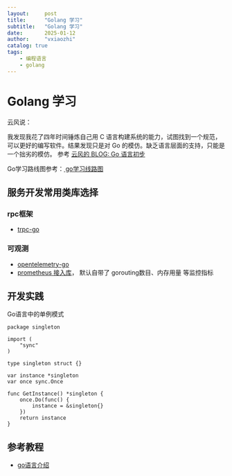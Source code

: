 ```yaml
---
layout:     post
title:      "Golang 学习"
subtitle:   "Golang 学习"
date:       2025-01-12
author:     "vxiaozhi"
catalog: true
tags:
    - 编程语言
    - golang
---
```


# Golang 学习

云风说：

我发现我花了四年时间锤炼自己用 C 语言构建系统的能力，试图找到一个规范，可以更好的编写软件。结果发现只是对 Go 的模仿。缺乏语言层面的支持，只能是一个拙劣的模仿。
参考 [云风的 BLOG: Go 语言初步](https://blog.codingnow.com/2010/11/go_prime.html)

Go学习路线图参考：[ go学习线路图](https://www.topgoer.com/%E5%BC%80%E6%BA%90/go%E5%AD%A6%E4%B9%A0%E7%BA%BF%E8%B7%AF%E5%9B%BE.html)

## 服务开发常用类库选择

### rpc框架

- [trpc-go](https://github.com/trpc-group/trpc-go)

### 可观测

- [opentelemetry-go](https://github.com/open-telemetry/opentelemetry-go)
- [prometheus 接入库](https://github.com/prometheus/client_golang)， 默认自带了 gorouting数目、内存用量 等监控指标

## 开发实践

Go语言中的单例模式
```
package singleton

import (
    "sync"
)

type singleton struct {}

var instance *singleton
var once sync.Once

func GetInstance() *singleton {
    once.Do(func() {
        instance = &singleton{}
    })
    return instance
}

```
## 参考教程

- [go语言介绍](https://www.topgoer.com/)

